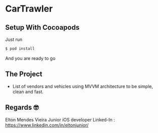 # CarTrawler

## Setup With Cocoapods

Just run 

```bash
$ pod install
```

And you are ready to go

## The Project 

- List of vendors and vehicles using MVVM architecture to be simple, clean and fast. 

## Regards 🤓

Elton Mendes Vieira Junior
iOS developer
Linked-In : https://www.linkedin.com/in/eltonjunior/
